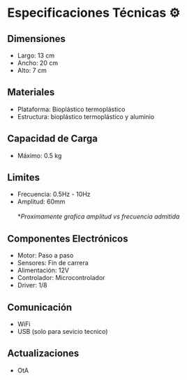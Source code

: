 # Especificaciones Técnicas ⚙️

##  Dimensiones
- Largo: 13 cm
- Ancho: 20 cm
- Alto: 7 cm

##  Materiales
- Plataforma: Bioplástico termoplástico
- Estructura: bioplástico termoplástico y aluminio

##  Capacidad de Carga
- Máximo: 0.5 kg

##  Limites
- Frecuencia: 0.5Hz - 10Hz
- Amplitud: 60mm
<br><br> **Proximamente grafica amplitud vs frecuencia admitida*

##  Componentes Electrónicos
- Motor: Paso a paso
- Sensores: Fin de carrera
- Alimentación: 12V
- Controlador: Microcontrolador
- Driver: 1/8 

##  Comunicación
- WiFi
- USB (solo para sevicio tecnico)

##  Actualizaciones
- OtA

